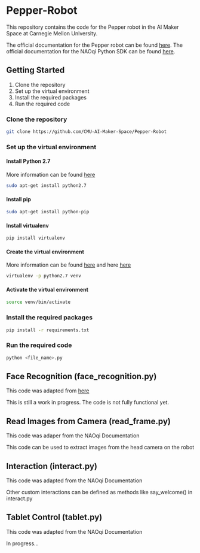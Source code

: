 # Pepper-Robot
This repository contains the code for the Pepper robot in the AI Maker Space at Carnegie Mellon University.

The official documentation for the Pepper robot can be found [here](http://doc.aldebaran.com/2-4/home_pepper.html).
The official documentation for the NAOqi Python SDK can be found [here](http://doc.aldebaran.com/2-4/index_dev_guide.html).

## Getting Started
1. Clone the repository
2. Set up the virtual environment
3. Install the required packages
4. Run the required code

### Clone the repository
```bash
git clone https://github.com/CMU-AI-Maker-Space/Pepper-Robot
```

### Set up the virtual environment

#### Install Python 2.7

More information can be found [here](https://www.python.org/downloads/release/python-2718/)

```bash
sudo apt-get install python2.7
```

#### Install pip
```bash
sudo apt-get install python-pip
```

#### Install virtualenv
```bash
pip install virtualenv
```

#### Create the virtual environment

More information can be found [here](https://docs.python-guide.org/dev/virtualenvs/) and here [here](https://stackoverflow.com/questions/65685217/how-to-create-a-python-2-7-virtual-environment-using-python-3-7)

```bash
virtualenv -p python2.7 venv
```

#### Activate the virtual environment
```bash
source venv/bin/activate
```

### Install the required packages
```bash
pip install -r requirements.txt
```

### Run the required code
```bash
python <file_name>.py
```

## Face Recognition (face_recognition.py)

This code was adapted from [here](https://blogemtech.medium.com/pepper-facial-recognition-43e24b10cea2)

This is still a work in progress. The code is not fully functional yet.

## Read Images from Camera (read_frame.py)

This code was adaper from the NAOqi Documentation

This code can be used to extract images from the head camera on the robot

## Interaction (interact.py)

This code was adapted from the NAOqi Documentation

Other custom interactions can be defined as methods like say_welcome() in interact.py

## Tablet Control (tablet.py)

This code was adapted from the NAOqi Documentation

In progress...